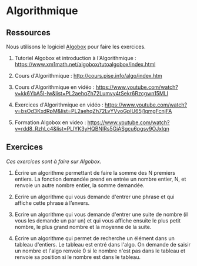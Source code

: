 # Algorithmique

## Ressources
Nous utilisons le logiciel [Algobox](https://www.xm1math.net/algobox/) pour faire les exercices.

1. Tutoriel Algobox et introduction à l'Algorithmique : https://www.xm1math.net/algobox/tutoalgobox/index.html

2. Cours d'Algorithmique : http://cours.pise.info/algo/index.htm

3. Cours d'Algorithmique en vidéo : https://www.youtube.com/watch?v=kk6YbA5I-Iw&list=PL2aehqZh72Lumvy4tSekr6Rzcgwn15MLI

4. Exercices d'Algorithmique en vidéo : https://www.youtube.com/watch?v=bsOd3KxdRpM&list=PL2aehqZh72LvYVvoGpIU65j1qmgFcnjFA

5. Formation Algobox en video : https://www.youtube.com/watch?v=rdd8_RzhLc4&list=PLlYK3yHQBNlRs5GjASgcu6pgsy9OJxlqn

## Exercices
_Ces exercices sont à faire sur Algobox._

1. Écrire un algorithme permettant de faire la somme des N premiers entiers. La fonction demandée prend en entrée un nombre entier, N, et renvoie un autre nombre entier, la somme demandée.

2. Ecrire un algorithme qui vous demande d'entrer une phrase et qui affiche cette phrase à l’envers.

3. Ecrire un algorithme qui vous demande d'entrer une suite de nombre (il vous les demande un par un) et qui vous affiche ensuite le plus petit nombre, le plus grand nombre et la moyenne de la suite.

4. Écrire un algorithme qui permet de recherche un élément dans un tableau d'entiers. Le tableau est entré dans l'algo. On demande de saisir un nombre et l'algo renvoie 0 si le nombre n'est pas dans le tableau et renvoie sa position si le nombre est dans le tableau.